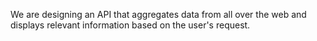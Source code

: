 We are designing an API that aggregates data from all over the web and displays relevant information based on the user's request.
